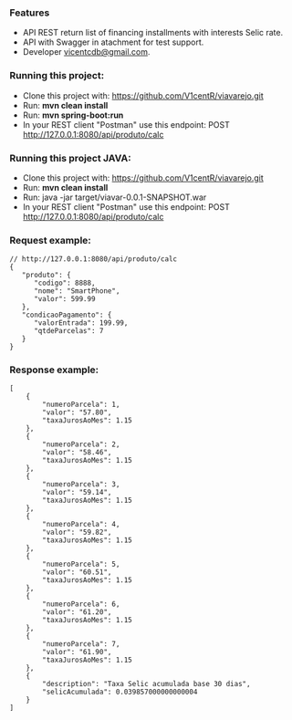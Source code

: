### Features

- API REST return list of financing installments with interests Selic rate.
- API with Swagger in atachment for test support.
- Developer vicentcdb@gmail.com.


### Running this project:
- Clone this project with: https://github.com/V1centR/viavarejo.git
- Run: <b>mvn clean install</b>
- Run: <b>mvn spring-boot:run</b>
- In your REST client "Postman" use this endpoint: POST http://127.0.0.1:8080/api/produto/calc

### Running this project JAVA:
- Clone this project with: https://github.com/V1centR/viavarejo.git
- Run: <b>mvn clean install</b>
- Run: java -jar target/viavar-0.0.1-SNAPSHOT.war
- In your REST client "Postman" use this endpoint: POST http://127.0.0.1:8080/api/produto/calc


### Request example:
```
// http://127.0.0.1:8080/api/produto/calc
{
   "produto": {
      "codigo": 8888,
      "nome": "SmartPhone",
      "valor": 599.99
   },
   "condicaoPagamento": {
      "valorEntrada": 199.99,
      "qtdeParcelas": 7
   }
}
```

### Response example:
```
[
    {
        "numeroParcela": 1,
        "valor": "57.80",
        "taxaJurosAoMes": 1.15
    },
    {
        "numeroParcela": 2,
        "valor": "58.46",
        "taxaJurosAoMes": 1.15
    },
    {
        "numeroParcela": 3,
        "valor": "59.14",
        "taxaJurosAoMes": 1.15
    },
    {
        "numeroParcela": 4,
        "valor": "59.82",
        "taxaJurosAoMes": 1.15
    },
    {
        "numeroParcela": 5,
        "valor": "60.51",
        "taxaJurosAoMes": 1.15
    },
    {
        "numeroParcela": 6,
        "valor": "61.20",
        "taxaJurosAoMes": 1.15
    },
    {
        "numeroParcela": 7,
        "valor": "61.90",
        "taxaJurosAoMes": 1.15
    },
    {
        "description": "Taxa Selic acumulada base 30 dias",
        "selicAcumulada": 0.039857000000000004
    }
]
```